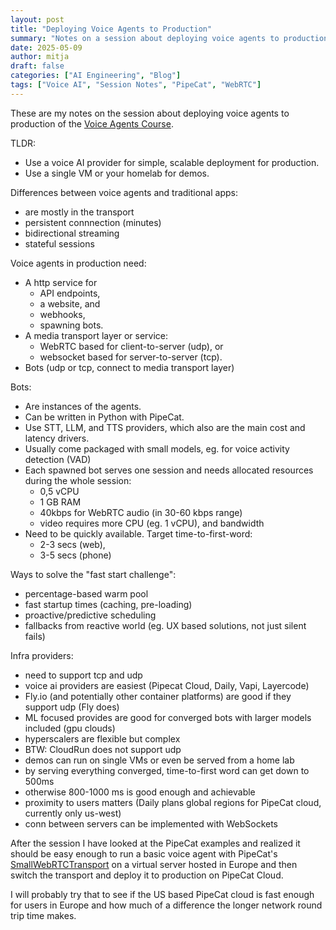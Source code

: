 ```yaml
---
layout: post
title: "Deploying Voice Agents to Production"
summary: "Notes on a session about deploying voice agents to production by kwindla"
date: 2025-05-09
author: mitja
draft: false
categories: ["AI Engineering", "Blog"]
tags: ["Voice AI", "Session Notes", "PipeCat", "WebRTC"]
---
```


These are my notes on the session about deploying voice agents to production of the [Voice Agents Course](https://maven.com/pipecat/voice-ai-and-voice-agents-a-technical-deep-dive).

TLDR:

- Use a voice AI provider for simple, scalable deployment for production.
- Use a single VM or your homelab for demos.

Differences between voice agents and traditional apps: 

- are mostly in the transport
- persistent connnection (minutes)
- bidirectional streaming
- stateful sessions

Voice agents in production need:

- A http service for 
  - API endpoints, 
  - a website, and 
  - webhooks,
  - spawning bots.
- A media transport layer or service:
  - WebRTC based for client-to-server (udp), or
  - websocket based for server-to-server (tcp).
- Bots (udp or tcp, connect to media transport layer)

Bots:

 - Are instances of the agents.
 - Can be written in Python with PipeCat.
 - Use STT, LLM, and TTS providers, which also are the main cost and latency drivers.
 - Usually come packaged with small models, eg. for voice activity detection (VAD)
 - Each spawned bot serves one session and needs allocated resources during the whole session:
   - 0,5 vCPU
   - 1 GB RAM
   - 40kbps for WebRTC audio (in 30-60 kbps range)
   - video requires more CPU (eg. 1 vCPU), and bandwidth
 - Need to be quickly available. Target time-to-first-word:
   - 2-3 secs (web), 
   - 3-5 secs (phone)
 
Ways to solve the "fast start challenge":

  - percentage-based warm pool
  - fast startup times (caching, pre-loading)
  - proactive/predictive scheduling
  - fallbacks from reactive world (eg. UX based solutions, not just silent fails)

Infra providers:

  - need to support tcp and udp
  - voice ai providers are easiest (Pipecat Cloud, Daily, Vapi, Layercode)
  - Fly.io (and potentially other container platforms) are good if they support udp (Fly does)
  - ML focused provides are good for converged bots with larger models included (gpu clouds)
  - hyperscalers are flexible but complex
  - BTW: CloudRun does not support udp
  - demos can run on single VMs or even be served from a home lab
  - by serving everything converged, time-to-first word can get down to 500ms
  - otherwise 800-1000 ms is good enough and achievable
  - proximity to users matters (Daily plans global regions for PipeCat cloud, currently only us-west)
  - conn between servers can be implemented with WebSockets

After the session I have looked at the PipeCat examples and realized it should be easy enough to run a basic voice agent with PipeCat's [SmallWebRTCTransport](https://docs.pipecat.ai/server/services/transport/small-webrt) on a virtual server hosted in Europe and then switch the transport and deploy it to production on PipeCat Cloud.

I will probably try that to see if the US based PipeCat cloud is fast enough for users in Europe and how much of a difference the longer network round trip time makes.
